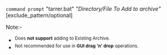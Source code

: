 `command prompt` "tarrer.bat" _"Directory/File To Add to archive"_ [exclude_pattern/optional]


Note:-
+ <SUP>Does **not support** adding to Existing Archive.
+ <SUP>Not recommended for use in **GUI drag 'n' drop** operations. 
